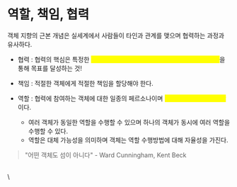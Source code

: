 # 역할, 책임, 협력

객체 지향의 근본 개념은 실세계에서 사람들이 타인과 관계를 맺으며 협력하는 과정과 유사하다.



* 협력 : 협력의 핵심은 특정한 <mark style="color:yellow;">**책임을 수행하는 역할들 간의 연쇄적인 요청과 응답**</mark>을 통해 목표를 달성하는 것!



* 책임 : 적절한 객체에게 적절한 책임을 할당해야 한다.&#x20;



* 역할 : 협력에 참여하는 객체에 대한 일종의 페르소나이며 <mark style="color:yellow;">**관련성 높은 책임의 집합**</mark>이다.
  * 여러 객체가 동일한 역할을 수행할 수 있으며 하나의 객체가 동시에 여러 역할을 수행할 수 있다.
  * 역할은 대체 가능성을 의미하며 객체는 역할 수행방법에 대해 자율성을 가진다.



> "어떤 객체도 섬이 아니다" - Ward Cunningham, Kent Beck





\
\


